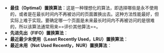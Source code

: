 - **最佳（Optimal）置换算法**：这是一种理想化的算法，即选择哪些是永不使用的，或者是在最长时间内不再被访问的页面置换出去。这种方法性能最好，但实际上难于实现。要确定哪一个页面是未来最长时间内不再被访问的是很难的，所以该算法通常用来==评价其他算法==。
- **先进先出（FIFO）置换算法**：
- **最近最少未使用（Least Recently Used，LRU）置换算法**：
- **最近未用（Not Used Recently，NUR）置换算法**：
